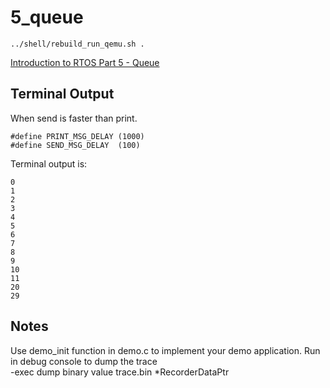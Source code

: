 # 5_queue
```
../shell/rebuild_run_qemu.sh .
```
[Introduction to RTOS Part 5 - Queue](https://www.youtube.com/watch?v=pHJ3lxOoWeI&list=PLEBQazB0HUyQ4hAPU1cJED6t3DU0h34bz&index=5)

## Terminal Output
When send is faster than print.
```
#define PRINT_MSG_DELAY (1000)
#define SEND_MSG_DELAY  (100)
```
Terminal output is:
```
0
1
2
3
4
5
6
7
8
9
10
11
20
29
```

## Notes
Use demo_init function in demo.c to implement your demo application.
Run in debug console to dump the trace  
-exec dump binary value trace.bin *RecorderDataPtr
